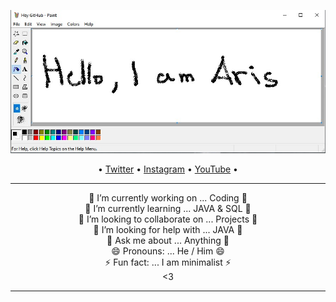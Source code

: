 <p align="center"> 
 <img src="https://github.com/AristotelisPallasidis/AristotelisPallasidis/blob/main/Screenshot_14.jpg?raw=true">
</p>
<p align="center"> •
  <a href="https://twitter.com/_pallasidis_">Twitter</a> •
  <a href="https://www.instagram.com/aristotelis.pallasidis/">Instagram</a> •
  <a href="https://www.youtube.com/channel/UCObyKI7IOrJE1Q697638m7g">YouTube</a> •
</p>

<hr>
<p align="center">
 🔭 I’m currently working on ... Coding 🔭<br>
 🌱 I’m currently learning ... JAVA & SQL 🌱<br>
 👯 I’m looking to collaborate on ... Projects 👯<br>
 🤔 I’m looking for help with ... JAVA 🤔<br>
 💬 Ask me about ... Anything 💬<br>
 😄 Pronouns: ... He / Him 😄<br>
 ⚡ Fun fact: ... I am minimalist ⚡<br>
 <3
</p>
<hr>
